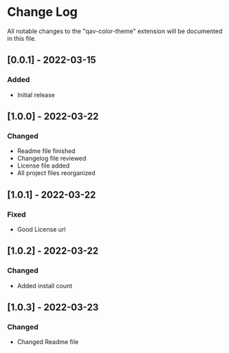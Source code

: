 # Change Log

All notable changes to the "qav-color-theme" extension will be documented in this file.

## [0.0.1] - 2022-03-15
### Added
- Initial release

## [1.0.0] - 2022-03-22
### Changed
- Readme file finished
- Changelog file reviewed
- License file added
- All project files reorganized

## [1.0.1] - 2022-03-22
### Fixed
- Good License url

## [1.0.2] - 2022-03-22
### Changed
- Added install count

## [1.0.3] - 2022-03-23
### Changed
- Changed Readme file
